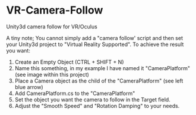# VR-Camera-Follow
Unity3d camera follow for VR/Oculus

A tiny note; You cannot simply add a "camera follow' script and then set your Unity3d project to "Virtual Reality Supported".   To achieve the result you want:
1) Create an Empty Object (CTRL + SHIFT + N) 
2) Name this something, in my example I have named it "CameraPlatform" (see image within this project)
3) Place a Camera object as the child of the "CameraPlatform" (see left blue arrow)
4) Add CameraPlatform.cs to the "CameraPlatform"
5) Set the object you want the camera to follow in the Target field.
6) Adjust the "Smooth Speed" and "Rotation Damping" to your needs.
